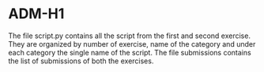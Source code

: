 # ADM-H1
The file script.py contains all the script from the first and second exercise. They are organized by number of exercise, name of the category and under each category the single name of the script. 
The file submissions contains the list of submissions of both the exercises.
